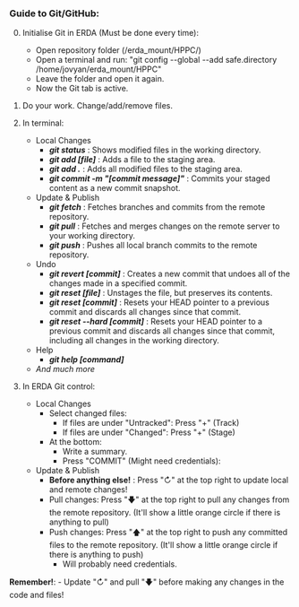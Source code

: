 ### Guide to Git/GitHub:

0. Initialise Git in ERDA (Must be done every time):
    -   Open repository folder (/erda_mount/HPPC/)
    -   Open a terminal and run: "git config --global --add safe.directory /home/jovyan/erda_mount/HPPC"
    -   Leave the folder and open it again.
    -   Now the Git tab is active.

2. Do your work. Change/add/remove files.
   
3. In terminal:
   - Local Changes
     - ***git status*** : Shows modified files in the working directory.
     - ***git add [file]*** : Adds a file to the staging area.
     - ***git add .*** : Adds all modified files to the staging area.
     - ***git commit -m "[commit message]"*** : Commits your staged content as a new commit snapshot.
   - Update & Publish
     - ***git fetch*** : Fetches branches and commits from the remote repository.
     - ***git pull*** : Fetches and merges changes on the remote server to your working directory.
     - ***git push*** : Pushes all local branch commits to the remote repository.
   -  Undo
      -  ***git revert [commit]*** : Creates a new commit that undoes all of the changes made in a specified commit.
      -  ***git reset [file]*** : Unstages the file, but preserves its contents.
      -  ***git reset [commit]*** : Resets your HEAD pointer to a previous commit and discards all changes since that commit.
      -  ***git reset --hard [commit]*** : Resets your HEAD pointer to a previous commit and discards all changes since that commit, including all changes in the working directory.
   - Help
      - ***git help [command]***
   - *And much more*
     
4. In ERDA Git control:
    - Local Changes
       - Select changed files:
          -  If files are under "Untracked": Press "+" (Track)
          -  If files are under "Changed": Press "+" (Stage)
       - At the bottom:
          -  Write a summary.
          -  Press "COMMIT" (Might need credentials):
    - Update & Publish
        - **Before anything else!** : Press "↻" at the top right to update local and remote changes!
        - Pull changes: Press "🡇" at the top right to pull any changes from the remote repository. (It'll show a little orange circle if there is anything to pull)
        - Push changes: Press "🡅" at the top right to push any committed files to the remote repository. (It'll show a little orange circle if there is anything to push)
            - Will probably need credentials. 

**Remember!**:
    - Update "↻" and pull "🡇" before making any changes in the code and files!